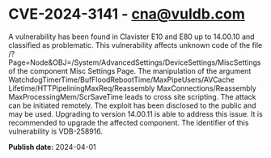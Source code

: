 # CVE-2024-3141 - cna@vuldb.com

A vulnerability has been found in Clavister E10 and E80 up to 14.00.10 and classified as problematic. This vulnerability affects unknown code of the file /?Page=Node&OBJ=/System/AdvancedSettings/DeviceSettings/MiscSettings of the component Misc Settings Page. The manipulation of the argument WatchdogTimerTime/BufFloodRebootTime/MaxPipeUsers/AVCache Lifetime/HTTPipeliningMaxReq/Reassembly MaxConnections/Reassembly MaxProcessingMem/ScrSaveTime leads to cross site scripting. The attack can be initiated remotely. The exploit has been disclosed to the public and may be used. Upgrading to version 14.00.11 is able to address this issue. It is recommended to upgrade the affected component. The identifier of this vulnerability is VDB-258916.

**Publish date:** 2024-04-01
